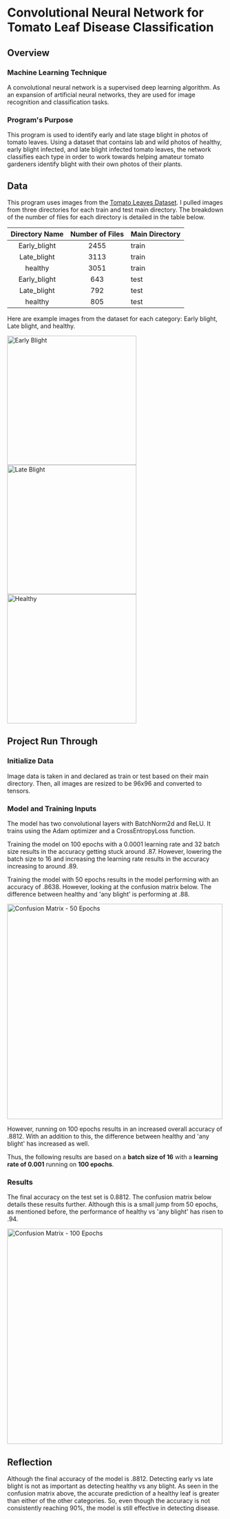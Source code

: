 # Convolutional Neural Network for Tomato Leaf Disease Classification

## Overview
### Machine Learning Technique

A convolutional neural network is a supervised deep learning algorithm. As an expansion of artificial neural networks, they are used for image recognition and classification tasks. 

### Program's Purpose

This program is used to identify early and late stage blight in photos of tomato leaves. Using a dataset that contains lab and wild photos of healthy, early blight infected, and late blight infected tomato leaves, the network classifies each type in order to work towards helping amateur tomato gardeners identify blight with their own photos of their plants. 

## Data

This program uses images from the [Tomato Leaves Dataset](https://www.kaggle.com/datasets/ashishmotwani/tomato/data). I pulled images from three directories for each train and test main directory. The breakdown of the number of files for each directory is detailed in the table below.

| Directory Name | Number of Files | Main Directory |
|:--------------:|:---------------:|----------------|
| Early_blight   | 2455            | train          |
| Late_blight    | 3113            | train          |
| healthy        | 3051            | train          |
| Early_blight   | 643             | test           |
| Late_blight    | 792             | test           |
| healthy        | 805             | test           |

Here are example images from the dataset for each category: Early blight, Late blight, and healthy.

<img src="https://github.com/user-attachments/assets/6f7a3d44-56f0-4a03-886c-de44f68bb909" alt="Early Blight" width="300"/>
<img src="https://github.com/user-attachments/assets/427c7c4b-2b8d-4243-9cae-7a05ae0200e4" alt="Late Blight" width="300"/>
<img src="https://github.com/user-attachments/assets/4f286249-99f5-40f2-9818-21b7db943bf8" alt="Healthy" width="300"/>

## Project Run Through

### Initialize Data

Image data is taken in and declared as train or test based on their main directory. Then, all images are resized to be 96x96 and converted to tensors.

### Model and Training Inputs

The model has two convolutional layers with BatchNorm2d and ReLU. It trains using the Adam optimizer and a CrossEntropyLoss function.

Training the model on 100 epochs with a 0.0001 learning rate and 32 batch size results in the accuracy getting stuck around .87. However, lowering the batch size to 16 and increasing the learning rate results in the accuracy increasing to around .89.

Training the model with 50 epochs results in the model performing with an accuracy of .8638. However, looking at the confusion matrix below. The difference between healthy and 'any blight' is performing at .88. 

<img src="https://github.com/user-attachments/assets/583533c7-52cf-45c8-a955-6a7cbe9326f0" alt="Confusion Matrix - 50 Epochs" width="500"/>

However, running on 100 epochs results in an increased overall accuracy of .8812. With an addition to this, the difference between healthy and 'any blight' has increased as well.

Thus, the following results are based on a <b>batch size of 16</b> with a <b>learning rate of 0.001</b> running on <b>100 epochs</b>.

### Results

The final accuracy on the test set is 0.8812. The confusion matrix below details these results further. Although this is a small jump from 50 epochs, as mentioned before, the performance of healthy vs 'any blight' has risen to .94.

<img src="https://github.com/user-attachments/assets/501ff45d-d888-4b25-85d9-fc11d5629fdc" alt="Confusion Matrix - 100 Epochs" width="500"/>

## Reflection

Although the final accuracy of the model is .8812. Detecting early vs late blight is not as important as detecting healthy vs any blight. As seen in the confusion matrix above, the accurate prediction of a healthy leaf is greater than either of the other categories. So, even though the accuracy is not consistently reaching 90%, the model is still effective in detecting disease.
